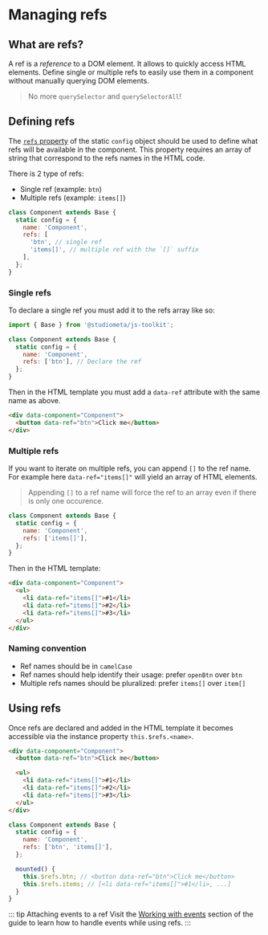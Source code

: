 # Managing refs

## What are refs?

A ref is a _reference_ to a DOM element. It allows to quickly access HTML elements. Define single or multiple refs to easily use them in a component without manually querying DOM elements.

> No more `querySelector` and `querySelectorAll`!

## Defining refs

The [`refs` property](/api/configuration.html#config-refs) of the static `config` object should be used to define what refs will be available in the component. This property requires an array of string that correspond to the refs names in the HTML code.

There is 2 type of refs:

- Single ref (example: `btn`)
- Multiple refs (example: `items[]`)

```js {4-7}
class Component extends Base {
  static config = {
    name: 'Component',
    refs: [
      'btn', // single ref
      'items[]', // multiple ref with the `[]` suffix
    ],
  };
}
```

### Single refs

To declare a single ref you must add it to the refs array like so:

```js {6,10}
import { Base } from '@studiometa/js-toolkit';

class Component extends Base {
  static config = {
    name: 'Component',
    refs: ['btn'], // Declare the ref
  };
}
```

Then in the HTML template you must add a `data-ref` attribute with the same name as above.

```html {2,5-7}
<div data-component="Component">
  <button data-ref="btn">Click me</button>
</div>
```

### Multiple refs

If you want to iterate on multiple refs, you can append `[]` to the ref name. For example here `data-ref="items[]"` will yield an array of HTML elements.

> Appending `[]` to a ref name will force the ref to an array even if there is only one occurence.

```js {4}
class Component extends Base {
  static config = {
    name: 'Component',
    refs: ['items[]'],
  };
}
```

Then in the HTML template:

```html {3-5}
<div data-component="Component">
  <ul>
    <li data-ref="items[]">#1</li>
    <li data-ref="items[]">#2</li>
    <li data-ref="items[]">#3</li>
  </ul>
</div>
```

### Naming convention

- Ref names should be in `camelCase`
- Ref names should help identify their usage: prefer `openBtn` over `btn`
- Multiple refs names should be pluralized: prefer `items[]` over `item[]`

## Using refs

Once refs are declared and added in the HTML template it becomes accessible via the instance property `this.$refs.<name>`.

```html {2,5-7}
<div data-component="Component">
  <button data-ref="btn">Click me</button>

  <ul>
    <li data-ref="items[]">#1</li>
    <li data-ref="items[]">#2</li>
    <li data-ref="items[]">#3</li>
  </ul>
</div>
```

```js {8-9}
class Component extends Base {
  static config = {
    name: 'Component',
    refs: ['btn', 'items[]'],
  };

  mounted() {
    this.$refs.btn; // <button data-ref="btn">Click me</button>
    this.$refs.items; // [<li data-ref="items[]">#1</li>, ...]
  }
}
```

::: tip Attaching events to a ref
Visit the [Working with events](/guide/introduction/working-with-events.html) section of the guide to learn how to handle events while using refs.
:::
